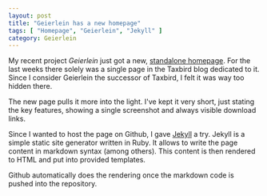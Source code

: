 ```yaml
--- 
layout: post
title: "Geierlein has a new homepage"
tags: [ "Homepage", "Geierlein", "Jekyll" ]
category: Geierlein
---
```

My recent project _Geierlein_ just got a new,
[standalone homepage](http://stesie.github.com/geierlein/).  For
the last weeks there solely was a single page in the Taxbird blog dedicated
to it.  Since I consider Geierlein the successor of Taxbird, I felt it
was way too hidden there.

The new page pulls it more into the light.  I've kept it very short, just
stating the key features, showing a single screenshot and always visible
download links.

Since I wanted to host the page on Github, I gave
[Jekyll](https://github.com/mojombo/jekyll/) a try.  Jekyll is a simple
static site generator written in Ruby.  It allows to write the page
content in markdown syntax (among others).  This content is then rendered
to HTML and put into provided templates.

Github automatically does the rendering once the markdown code is pushed
into the repository.
